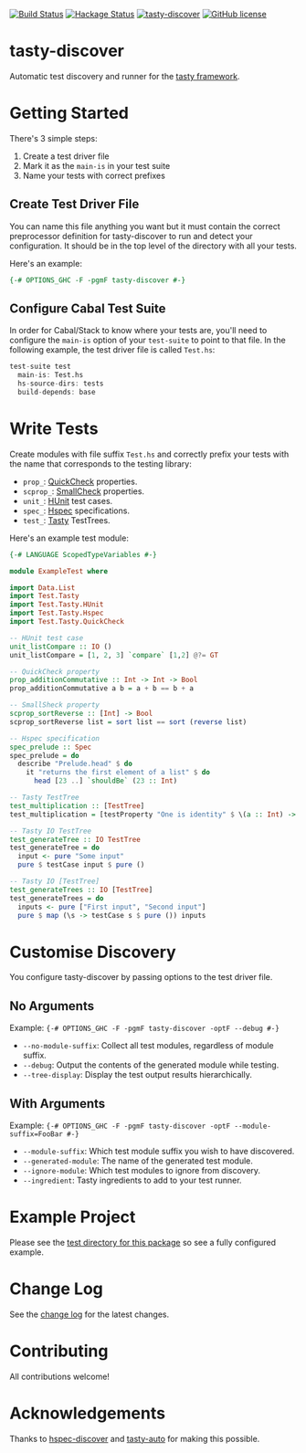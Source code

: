 [![Build Status](https://travis-ci.org/lwm/tasty-discover.svg?branch=master)](https://travis-ci.org/lwm/tasty-discover)
[![Hackage Status](https://img.shields.io/hackage/v/tasty-discover.svg)](http://hackage.haskell.org/package/tasty-discover)
[![tasty-discover](http://stackage.org/package/tasty-discover/badge/nightly)](http://stackage.org/nightly/package/tasty-discover)
[![GitHub license](https://img.shields.io/badge/license-MIT-brightgreen.svg)](https://raw.githubusercontent.com/lwm/tasty-discover/master/LICENSE)

# tasty-discover

Automatic test discovery and runner for the [tasty framework].

[tasty framework]: https://github.com/feuerbach/tasty

# Getting Started

There's 3 simple steps:

  1. Create a test driver file
  2. Mark it as the `main-is` in your test suite
  3. Name your tests with correct prefixes

## Create Test Driver File

You can name this file anything you want but it must contain
the correct preprocessor definition for tasty-discover to run
and detect your configuration. It should be in the top level
of the directory with all your tests.

Here's an example:

``` haskell
{-# OPTIONS_GHC -F -pgmF tasty-discover #-}
```

## Configure Cabal Test Suite

In order for Cabal/Stack to know where your tests are, you'll need to configure
the `main-is` option of your `test-suite` to point to that file. In the following
example, the test driver file is called `Test.hs`:

``` haskell
test-suite test
  main-is: Test.hs
  hs-source-dirs: tests
  build-depends: base
```

# Write Tests

Create modules with file suffix `Test.hs` and correctly prefix your
tests with the name that corresponds to the testing library:

  - `prop_`: [QuickCheck](http://hackage.haskell.org/package/tasty-quickcheck) properties.
  - `scprop_`: [SmallCheck](http://hackage.haskell.org/package/tasty-smallcheck) properties.
  - `unit_`: [HUnit](http://hackage.haskell.org/package/tasty-hunit) test cases.
  - `spec_`: [Hspec](http://hackage.haskell.org/package/tasty-hspec) specifications.
  - `test_`: [Tasty](http://hackage.haskell.org/package/tasty) TestTrees.

Here's an example test module:

``` haskell
{-# LANGUAGE ScopedTypeVariables #-}

module ExampleTest where

import Data.List
import Test.Tasty
import Test.Tasty.HUnit
import Test.Tasty.Hspec
import Test.Tasty.QuickCheck

-- HUnit test case
unit_listCompare :: IO ()
unit_listCompare = [1, 2, 3] `compare` [1,2] @?= GT

-- QuickCheck property
prop_additionCommutative :: Int -> Int -> Bool
prop_additionCommutative a b = a + b == b + a

-- SmallSheck property
scprop_sortReverse :: [Int] -> Bool
scprop_sortReverse list = sort list == sort (reverse list)

-- Hspec specification
spec_prelude :: Spec
spec_prelude = do
  describe "Prelude.head" $ do
    it "returns the first element of a list" $ do
      head [23 ..] `shouldBe` (23 :: Int)

-- Tasty TestTree
test_multiplication :: [TestTree]
test_multiplication = [testProperty "One is identity" $ \(a :: Int) -> a * 1 == a]

-- Tasty IO TestTree
test_generateTree :: IO TestTree
test_generateTree = do
  input <- pure "Some input"
  pure $ testCase input $ pure ()

-- Tasty IO [TestTree]
test_generateTrees :: IO [TestTree]
test_generateTrees = do
  inputs <- pure ["First input", "Second input"]
  pure $ map (\s -> testCase s $ pure ()) inputs
```

# Customise Discovery

You configure tasty-discover by passing options to the test driver file.

## No Arguments

Example: `{-# OPTIONS_GHC -F -pgmF tasty-discover -optF --debug #-}`

  - `--no-module-suffix`: Collect all test modules, regardless of module suffix.
  - `--debug`: Output the contents of the generated module while testing.
  - `--tree-display`: Display the test output results hierarchically.

## With Arguments

Example: `{-# OPTIONS_GHC -F -pgmF tasty-discover -optF --module-suffix=FooBar #-}`

  - `--module-suffix`: Which test module suffix you wish to have discovered.
  - `--generated-module`: The name of the generated test module.
  - `--ignore-module`: Which test modules to ignore from discovery.
  - `--ingredient`: Tasty ingredients to add to your test runner.

# Example Project

Please see the [test directory for this package] so see a fully configured example.

[test directory for this package]: https://github.com/lwm/tasty-discover/tree/master/test


# Change Log

See the [change log] for the latest changes.

[change log]: https://github.com/lwm/tasty-discover/blob/master/CHANGELOG.md

# Contributing

All contributions welcome!

# Acknowledgements

Thanks to [hspec-discover] and [tasty-auto] for making this possible.

[hspec-discover]: https://hspec.github.io/hspec-discover.html
[tasty-auto]: https://github.com/minad/tasty-auto
